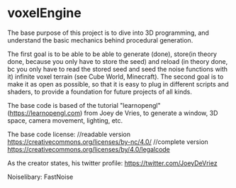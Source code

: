 # voxelEngine

The base purpose of this project is to dive into 3D programming, and understand the basic mechanics behind procedural generation.

The first goal is to be able to be able to generate (done), store(in theory done, because you only have to store the seed) and reload (in theory done, bc you only have to read the stored seed and seed the noise functions with it) infinite voxel terrain (see Cube World, Minecraft).
The second goal is to make it as open as possible, so that it is easy to plug in different scripts and shaders, to provide a foundation for future projects of all kinds.

The base code is based of the tutorial "learnopengl" (https://learnopengl.com) from Joey de Vries, to generate a window, 3D space, camera movement, lighting, etc.

The base code license:
//readable version
https://creativecommons.org/licenses/by-nc/4.0/
//complete version
https://creativecommons.org/licenses/by/4.0/legalcode

As the creator states, his twitter profile:
https://twitter.com/JoeyDeVriez

Noiselibary: 
FastNoise
